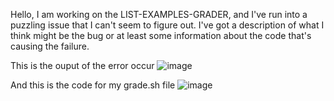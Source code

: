 Hello, I am working on the LIST-EXAMPLES-GRADER, and I've run into a puzzling issue that I can't seem to figure out. I've got a description of what I think might be the bug or at least some information about the code that's causing the failure.


This is the ouput of the error occur
![image](https://github.com/ziyexiaohei/cse15l-lab-reports/assets/146874199/a648972b-3ac2-43ae-abb1-e46d052e18ae)


And this is the code for my grade.sh file
![image](https://github.com/ziyexiaohei/cse15l-lab-reports/assets/146874199/dbe0cef0-ae0d-4da9-85be-a0651c20a62e)

